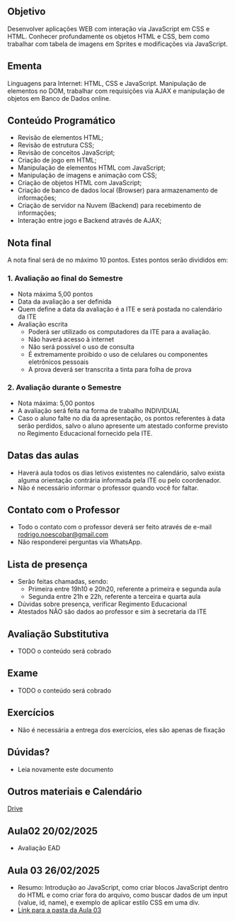 ## Objetivo
Desenvolver aplicações WEB com interação via JavaScript em CSS e HTML. Conhecer profundamente os objetos HTML e CSS, bem como trabalhar com tabela de imagens em Sprites e modificações via JavaScript.

## Ementa
Linguagens para Internet: HTML, CSS e JavaScript. Manipulação de elementos no DOM, trabalhar com requisições via AJAX e manipulação de objetos em Banco de Dados online.

## Conteúdo Programático
- Revisão de elementos HTML;
- Revisão de estrutura CSS;
- Revisão de conceitos JavaScript;
- Criação de jogo em HTML;
- Manipulação de elementos HTML com JavaScript;
- Manipulação de imagens e animação com CSS;
- Criação de objetos HTML com JavaScript;
- Criação de banco de dados local (Browser) para armazenamento de informações;
- Criação de servidor na Nuvem (Backend) para recebimento de informações;
- Interação entre jogo e Backend através de AJAX;

## Nota final
A nota final será de no máximo 10 pontos. Estes pontos serão divididos em:

### 1. Avaliação ao final do Semestre
- Nota máxima 5,00 pontos
- Data da avaliação a ser definida
- Quem define a data da avaliação é a ITE e será postada no calendário da ITE
- Avaliação escrita
  - Poderá ser utilizado os computadores da ITE para a avaliação.
  - Não haverá acesso à internet
  - Não será possível o uso de consulta
  - É extremamente proibido o uso de celulares ou componentes eletrônicos pessoais
  - A prova deverá ser transcrita a tinta para folha de prova

### 2. Avaliação durante o Semestre

- Nota máxima: 5,00 pontos
- A avaliação será feita na forma de trabalho INDIVIDUAL
- Caso o aluno falte no dia da apresentação, os pontos referentes à data serão perdidos, salvo o aluno apresente um atestado conforme previsto no Regimento Educacional fornecido pela ITE.

## Datas das aulas
- Haverá aula todos os dias letivos existentes no calendário, salvo exista alguma orientação contrária informada pela ITE ou pelo coordenador.
- Não é necessário informar o professor quando você for faltar.

## Contato com o Professor
- Todo o contato com o professor deverá ser feito através de e-mail [rodrigo.noescobar@gmail.com](mailto:rodrigo.noescobar@gmail.com)
- Não responderei perguntas via WhatsApp.

## Lista de presença
- Serão feitas chamadas, sendo:
  - Primeira entre 19h10 e 20h20, referente a primeira e segunda aula
  - Segunda entre 21h e 22h, referente a terceira e quarta aula
- Dúvidas sobre presença, verificar Regimento Educacional
- Atestados NÃO são dados ao professor e sim à secretaria da ITE

## Avaliação Substitutiva
- TODO o conteúdo será cobrado

## Exame
- TODO o conteúdo será cobrado

## Exercícios
- Não é necessária a entrega dos exercícios, eles são apenas de fixação

## Dúvidas?
- Leia novamente este documento

## Outros materiais e Calendário
[Drive](https://drive.google.com/drive/folders/1GF7-rca0M64-F5mPqS43SbnsmxWBqGva?usp=sharing)

## Aula02 20/02/2025
- Avaliação EAD

## Aula 03 26/02/2025
- Resumo: Introdução ao JavaScript, como criar blocos JavaScript dentro do HTML e como criar fora do arquivo, como buscar dados de um input (value, id, name), e exemplo de aplicar estilo CSS em uma div.
- [Link para a pasta da Aula 03](./aula03)